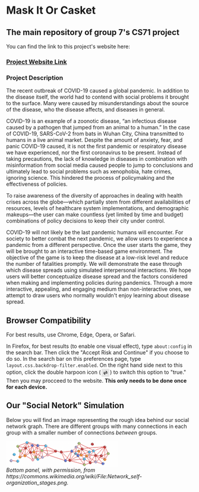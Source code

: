 # Mask It Or Casket
## The main repository of group 7's CS71 project
You can find the link to this project's website here: 

### <a href="https://github.swarthmore.edu/pages/CS71-S21-G7/Mask-It-Or-Casket/">Project Website Link</font></a>

### Project Description

The recent outbreak of COVID-19 caused a global pandemic. In addition to the disease itself, the world had to contend with social problems it brought to the surface. Many were caused by misunderstandings about the source of the disease, who the disease affects, and diseases in general. 

COVID-19 is an example of a zoonotic disease, “an infectious disease caused by a pathogen that jumped from an animal to a human.” In the case of COVID-19, SARS-CoV-2 from bats in Wuhan City, China transmitted to humans in a live animal market. Despite the amount of anxiety, fear, and panic COVID-19 caused, it is not the first pandemic or respiratory disease we have experienced, nor the first coronavirus to be present. Instead of taking precautions, the lack of knowledge in diseases in combination with misinformation from social media caused people to jump to conclusions and ultimately lead to social problems such as xenophobia, hate crimes, ignoring science. This hindered the process of policymaking and the effectiveness of policies.

To raise awareness of the diversity of approaches in dealing with health crises across the globe—which partially stem from different availabilities of resources, levels of healthcare system implementations, and demographic makeups—the user can make countless (yet limited by time and budget) combinations of policy decisions to keep their city under control. 

COVID-19 will not likely be the last pandemic humans will encounter. For society to better combat the next pandemic, we allow users to experience a pandemic from a different perspective. Once the user starts the game, they will be brought to an interactive time-based game environment. The objective of the game is to keep the disease at a low-risk level and reduce the number of fatalities promptly. We will demonstrate the ease through which disease spreads using simulated interpersonal interactions. We hope users will better conceptualize disease spread and the factors considered when making and implementing policies during pandemics. Through a more interactive, appealing, and engaging medium than non-interactive ones, we attempt to draw users who normally wouldn't enjoy learning about disease spread.

## Browser Compatibility

For best results, use Chrome, Edge, Opera, or Safari.

In Firefox, for best results (to enable one visual effect), type `about:config` in the search bar. Then click the "Accept Risk and Continue" if you choose to do so. In the search bar on this preferences page, type `layout.css.backdrop-filter.enabled`. On the right hand side next to this option, click the double harpoon icon (<img alt="Network Explainer" src="Images/DoubleHarpoon.png" width="25" align="center">) to switch this option to "true." Then you may procceed to the website. **This only needs to be done once for each device.**
## Our "Social Netork" Simulation
Below you will find an image representing the rough idea behind our social network graph. There are different groups with many connections in each group with a smaller number of connections _between_ groups. 

<img alt="Network Explainer" src="Images/NetworkExplainer.png" width="300" align="center">

<figcaption><i >Bottom panel, with permission, from <a>https://commons.wikimedia.org/wiki/File:Network_self-organization_stages.png.</a></i></figcaption>
